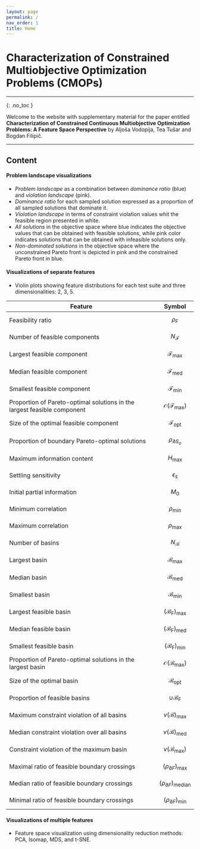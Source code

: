 ```yaml
---
layout: page
permalink: /
nav_order: 1
title: Home
---
```


# Characterization of Constrained Multiobjective Optimization Problems (CMOPs) #

---

{: .no_toc } 

Welcome to the website with supplementary material for the paper entitled **Characterization of Constrained Continuous Multiobjective Optimization Problems: A Feature Space Perspective** by Aljoša Vodopija, Tea Tušar and Bogdan Filipič.

---

## Content ##

#### Problem landscape visualizations ####
* *Problem landscape* as a combination between *dominance ratio* (blue) and *violation landscape* (pink).
* *Dominance ratio* for each sampled solution expressed as a proportion of all sampled solutions that dominate it.
* *Violation landscape* in terms of constraint violation values whit the feasible region presented in white.
* *All solutions* in the objective space where blue indicates the objective values that can be obtained with feasible solutions, while pink color indicates solutions that can be obtained with infeasible solutions only.
* *Non-dominated solutions* in the objective space where the unconstrained Pareto front is depicted in pink and the constrained Pareto front in blue.

#### Visualizations of separate features ####
* Violin plots showing feature distributions for each test suite and three dimensionalities: 2, 3, 5.

Feature | Symbol
------- | ------
Feasibility ratio | $$\rho_{\mathrm{F}}$$
Number of feasible components | $$N_{\mathcal{F}}$$
Largest feasible component | $$\mathcal{F}_{\mathrm{max}}$$
Median feasible component | $$\mathcal{F}_{\mathrm{med}}$$
Smallest feasible component | $$\mathcal{F}_{\mathrm{min}}$$
Proportion of Pareto-optimal solutions in the largest feasible component | $$\mathcal{O}(\mathcal{F}_{\mathrm{max}})$$
Size of the optimal feasible component | $$\mathcal{F}_{\mathrm{opt}}$$
Proportion of boundary Pareto-optimal solutions | $$\rho_{\partial S_o}$$
Maximum information content | $$H_{\mathrm{max}}$$
Settling sensitivity | $$\epsilon_s$$
Initial partial information | $$M_0$$
Minimum correlation | $$\rho_{\mathrm{min}}$$
Maximum correlation | $$\rho_{\mathrm{max}}$$
Number of basins | $$N_{\mathcal{B}}$$
Largest basin | $$\mathcal{B}_{\mathrm{max}}$$
Median basin | $$\mathcal{B}_{\mathrm{med}}$$
Smallest basin | $$\mathcal{B}_{\mathrm{min}}$$
Largest feasible basin | $$(\mathcal{B}_\mathrm{F})_{\mathrm{max}}$$
Median feasible basin | $$(\mathcal{B}_\mathrm{F})_{\mathrm{med}}$$
Smallest feasible basin | $$(\mathcal{B}_\mathrm{F})_{\mathrm{min}}$$
Proportion of Pareto-optimal solutions in the largest basin | $$\mathcal{O}(\mathcal{B}_{\mathrm{max}})$$
Size of the optimal basin | $$\mathcal{B}_{\mathrm{opt}}$$
Proportion of feasible basins | $$\cup \mathcal{B}_\mathrm{F}$$
Maximum constraint violation of all basins | $$v(\mathcal{B})_{\mathrm{max}}$$
Median constraint violation over all basins | $$v(\mathcal{B})_{\mathrm{med}}$$
Constraint violation of the maximum basin | $$v(\mathcal{B}_{\mathrm{max}})$$
Maximal ratio of feasible boundary crossings | $$(\rho_{\partial F})_{\mathrm{max}}$$
Median ratio of feasible boundary crossings | $$(\rho_{\partial F})_{\mathrm{median}}$$
Minimal ratio of feasible boundary crossings | $$(\rho_{\partial F})_{\mathrm{min}}$$

#### Visualizations of multiple features ####
* Feature space visualization using dimensionality reduction methods: PCA, Isomap, MDS, and t-SNE.

<link rel="stylesheet" href="https://cdn.jsdelivr.net/npm/katex@0.12.0/dist/katex.min.css" integrity="sha384-AfEj0r4/OFrOo5t7NnNe46zW/tFgW6x/bCJG8FqQCEo3+Aro6EYUG4+cU+KJWu/X" crossorigin="anonymous">
<script defer src="https://cdn.jsdelivr.net/npm/katex@0.12.0/dist/katex.min.js" integrity="sha384-g7c+Jr9ZivxKLnZTDUhnkOnsh30B4H0rpLUpJ4jAIKs4fnJI+sEnkvrMWph2EDg4" crossorigin="anonymous"></script>
<script defer src="https://cdn.jsdelivr.net/npm/katex@0.12.0/dist/contrib/auto-render.min.js" integrity="sha384-mll67QQFJfxn0IYznZYonOWZ644AWYC+Pt2cHqMaRhXVrursRwvLnLaebdGIlYNa" crossorigin="anonymous" onload="renderMathInElement(document.body);"></script>
